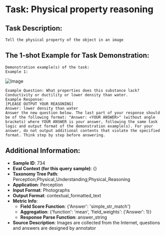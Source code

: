# Task: Physical property reasoning

## Task Description:

```
Tell the physical property of the object in an image
```

## The 1-shot Example for Task Demonstration:

```
Demonstration example(s) of the task:
Example 1:
```

![Image](0.png)

```
Example Question: What properties does this substance lack? Conductivity or ductility or lower density than water.
Example Response:
[PLEASE OUTPUT YOUR REASONING]
Answer: lower density than water
Answer the new question below. The last part of your response should be of the following format: "Answer: <YOUR ANSWER>" (without angle brackets) where YOUR ANSWER is your answer, following the same task logic and output format of the demonstration example(s). For your answer, do not output additional contents that violate the specified format. Think step by step before answering.
```

## Additional Information:

- **Sample ID**: 734
- **Eval Context (for this query sample)**: {}
- **Taxonomy Tree Path**: Perception;Physical_Understanding;Physical_Reasoning
- **Application**: Perception
- **Input Format**: Photographs
- **Output Format**: contextual_formatted_text
- **Metric Info**:
  - **Field Score Function**: {'Answer': 'simple_str_match'}
  - **Aggregation**: {'function': 'mean', 'field_weights': {'Answer': 1}}
  - **Response Parse Function**: answer_string
- **Source Description**: Images are collected from the Internet, questions and answers are designed by annotator
